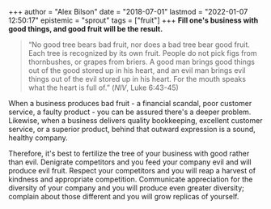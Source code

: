 +++
author = "Alex Bilson"
date = "2018-07-01"
lastmod = "2022-01-07 12:50:17"
epistemic = "sprout"
tags = ["fruit"]
+++
**Fill one's business with good things, and good fruit will be the result.**

> “No good tree bears bad fruit, nor does a bad tree bear good fruit. Each tree is recognized by its own fruit.
    People do not pick figs from thornbushes, or grapes from briers.
    A good man brings good things out of the good stored up in his heart, and an evil man brings evil things out of the evil stored up in his heart. For the mouth speaks what the heart is full of.”
   (_NIV_, Luke 6:43-45)

When a business produces bad fruit - a financial scandal, poor customer service, a faulty product - you can be assured there's a deeper problem. Likewise, when a business delivers quality bookkeeping, excellent customer service, or a superior product, behind that outward expression is a sound, healthy company.

Therefore, it's best to fertilize the tree of your business with good rather than evil. Denigrate competitors and you feed your company evil and will produce evil fruit. Respect your competitors and you will reap a harvest of kindness and appropriate competition. Communicate appreciation for the diversity of your company and you will produce even greater diversity; complain about those different and you will grow replicas of yourself.
